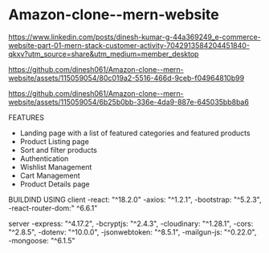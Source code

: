 # Amazon-clone--mern-website

https://www.linkedin.com/posts/dinesh-kumar-g-44a369249_e-commerce-website-part-01-mern-stack-customer-activity-7042913584204451840-qkxv?utm_source=share&utm_medium=member_desktop


https://github.com/dinesh061/Amazon-clone--mern-website/assets/115059054/80c019a2-5516-466d-9ceb-f04964810b99



https://github.com/dinesh061/Amazon-clone--mern-website/assets/115059054/6b25b0bb-336e-4da9-887e-645035bb8ba6

FEATURES

- Landing page with a list of featured categories and featured products
- Product Listing page
- Sort and filter products
- Authentication
- Wishlist Management
- Cart Management
- Product Details page

BUILDIND USING
client
-react: "^18.2.0"
-axios: "^1.2.1",
-bootstrap: "^5.2.3",
-react-router-dom:" ^6.6.1"

  server
-express: "^4.17.2",
-bcryptjs: "^2.4.3",
-cloudinary: "^1.28.1",
-cors: "^2.8.5",
-dotenv: "^10.0.0",
-jsonwebtoken: "^8.5.1",
-mailgun-js: "^0.22.0",
-mongoose: "^6.1.5"
